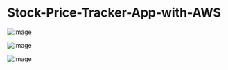 # Stock-Price-Tracker-App-with-AWS

![image](https://github.com/user-attachments/assets/cf046105-fa98-496d-82b0-1dacb1628fa2)

![image](https://github.com/user-attachments/assets/e0b94104-53e6-44e0-9243-8ab6de5b1166)

![image](https://github.com/user-attachments/assets/7ce6de04-ce2b-481f-a76f-f80b31092880)
